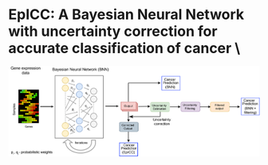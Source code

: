 # EpICC: A Bayesian Neural Network with uncertainty correction for accurate classification of cancer \\



![alt text](https://github.com/pjoshi-hub/Bayesian_classification_model/blob/main/Figures/uncertainty_workflow.jpg)
